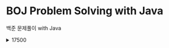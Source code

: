 # BOJ Problem Solving with Java
백준 문제풀이 with Java

<details>
  <summary>17500</summary>
  <table>
    <tr>
      <td>
        17509
      </td>
      <td>
  <a href="https://github.com/JunInMay/BOJProblemSolvingJava/blob/97b16993e65b0ff59a228d6f08c1f317e7f28834/src/problems/from/number17500/Baekjoon_17509.java">링크</a>
      </td>
      <td>
      </td>
    <br>
    </tr>
    <tr>
      <td>
  17554 And the Winner Is... Ourselves!
      </td>
      <td>
  <a href="https://www.acmicpc.net/problem/17509">문제</a>
      </td>
      <td>
  <a href="https://github.com/JunInMay/BOJProblemSolvingJava/blob/82eabf3f777d901d981cd52ffb3ae0572591b127/src/problems/from/number17500/Baekjoon_17554.java">풀이</a>
      </td>
    </tr>
  </table>
</details>
